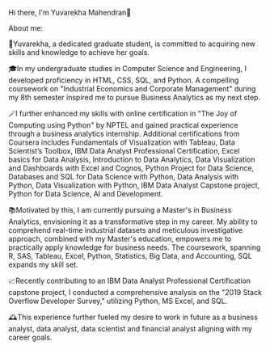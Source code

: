 Hi there, I'm Yuvarekha Mahendran👋

About me:


👐Yuvarekha, a dedicated graduate student, is committed to acquiring new skills and knowledge to achieve her goals.

🎓In my undergraduate studies in Computer Science and Engineering, I developed proficiency in HTML, CSS, SQL, and Python. A compelling coursework on "Industrial Economics and Corporate Management" during my 8th semester inspired me to pursue Business Analytics as my next step. 

🪄I further enhanced my skills with online certification in "The Joy of Computing using Python" by NPTEL and gained practical experience through a business analytics internship. Additional certifications from Coursera includes Fundamentals of Visualization with Tableau, Data Scientist’s Toolbox, IBM Data Analyst Professional Certification, Excel basics for Data Analysis, Introduction to Data Analytics, Data Visualization and Dashboards with Excel and Cognos, Python Project for Data Science, Databases and SQL for Data Science with Python, Data Analysis with Python, Data Visualization with Python, IBM Data Analyst Capstone project, Python for Data Science, AI and Development.

📚Motivated by this, I am currently pursuing a Master's in Business Analytics, envisioning it as a transformative step in my career. My ability to comprehend real-time industrial datasets and meticulous investigative approach, combined with my Master's education, empowers me to practically apply knowledge for business needs. The coursework, spanning R, SAS, Tableau, Excel, Python, Statistics, Big Data, and Accounting, SQL expands my skill set.

📈Recently contributing to an IBM Data Analyst Professional Certification capstone project, I conducted a comprehensive analysis on the "2019 Stack Overflow Developer Survey," utilizing Python, MS Excel, and SQL. 

🕰️This experience further fueled my desire to work in future as a business analyst, data analyst, data scientist and financial analyst aligning with my career goals.


